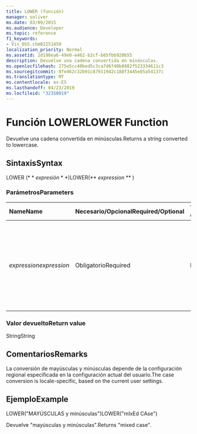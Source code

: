 ```yaml
---
title: LOWER (función)
manager: soliver
ms.date: 03/09/2015
ms.audience: Developer
ms.topic: reference
f1_keywords:
- Vis_DSS.chm82251459
localization_priority: Normal
ms.assetid: 1d198ea6-49e0-e462-b2cf-b65fbb920b55
description: Devuelve una cadena convertida en minúsculas.
ms.openlocfilehash: 275e5cc40bed5c3ca7d6f40b0882f523334611c3
ms.sourcegitcommit: 8fe462c32b91c87911942c188f3445e85a54137c
ms.translationtype: MT
ms.contentlocale: es-ES
ms.lasthandoff: 04/23/2019
ms.locfileid: "32358019"
---
```

# <a name="lower-function"></a><span data-ttu-id="37c33-103">Función LOWER</span><span class="sxs-lookup"><span data-stu-id="37c33-103">LOWER Function</span></span>

<span data-ttu-id="37c33-104">Devuelve una cadena convertida en minúsculas.</span><span class="sxs-lookup"><span data-stu-id="37c33-104">Returns a string converted to lowercase.</span></span>
  
## <a name="syntax"></a><span data-ttu-id="37c33-105">Sintaxis</span><span class="sxs-lookup"><span data-stu-id="37c33-105">Syntax</span></span>

<span data-ttu-id="37c33-106">LOWER (\* \* *expresión* \* \*)</span><span class="sxs-lookup"><span data-stu-id="37c33-106">LOWER(\*\* *expression* \*\* )</span></span> 
  
### <a name="parameters"></a><span data-ttu-id="37c33-107">Parámetros</span><span class="sxs-lookup"><span data-stu-id="37c33-107">Parameters</span></span>

|<span data-ttu-id="37c33-108">**Name**</span><span class="sxs-lookup"><span data-stu-id="37c33-108">**Name**</span></span>|<span data-ttu-id="37c33-109">**Necesario/Opcional**</span><span class="sxs-lookup"><span data-stu-id="37c33-109">**Required/Optional**</span></span>|<span data-ttu-id="37c33-110">**Tipo de datos**</span><span class="sxs-lookup"><span data-stu-id="37c33-110">**Data Type**</span></span>|<span data-ttu-id="37c33-111">**Descripción**</span><span class="sxs-lookup"><span data-stu-id="37c33-111">**Description**</span></span>|
|:-----|:-----|:-----|:-----|
| <span data-ttu-id="37c33-112">_expression_</span><span class="sxs-lookup"><span data-stu-id="37c33-112">_expression_</span></span> <br/> |<span data-ttu-id="37c33-113">Obligatorio</span><span class="sxs-lookup"><span data-stu-id="37c33-113">Required</span></span>  <br/> |<span data-ttu-id="37c33-114">**Diferencias**</span><span class="sxs-lookup"><span data-stu-id="37c33-114">**Varies**</span></span> <br/> | <span data-ttu-id="37c33-115">Cadena, referencia de celda o expresión; el resultado se convierte en una cadena cuyos caracteres se convierten en minúsculas.</span><span class="sxs-lookup"><span data-stu-id="37c33-115">A string, a cell reference, or an expression; the result is converted to a string which is then converted to lowercase.</span></span>  <br/> |
   
### <a name="return-value"></a><span data-ttu-id="37c33-116">Valor devuelto</span><span class="sxs-lookup"><span data-stu-id="37c33-116">Return value</span></span>

<span data-ttu-id="37c33-117">String</span><span class="sxs-lookup"><span data-stu-id="37c33-117">String</span></span>
  
## <a name="remarks"></a><span data-ttu-id="37c33-118">Comentarios</span><span class="sxs-lookup"><span data-stu-id="37c33-118">Remarks</span></span>

<span data-ttu-id="37c33-119">La conversión de mayúsculas y minúsculas depende de la configuración regional especificada en la configuración actual del usuario.</span><span class="sxs-lookup"><span data-stu-id="37c33-119">The case conversion is locale-specific, based on the current user settings.</span></span> 
  
## <a name="example"></a><span data-ttu-id="37c33-120">Ejemplo</span><span class="sxs-lookup"><span data-stu-id="37c33-120">Example</span></span>

<span data-ttu-id="37c33-121">LOWER("MAYÚSCULAS y minúsculas")</span><span class="sxs-lookup"><span data-stu-id="37c33-121">LOWER("mIxEd CAse")</span></span> 
  
<span data-ttu-id="37c33-122">Devuelve "mayúsculas y minúsculas".</span><span class="sxs-lookup"><span data-stu-id="37c33-122">Returns "mixed case".</span></span> 
  

